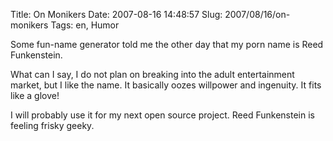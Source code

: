 Title: On Monikers
Date: 2007-08-16 14:48:57
Slug: 2007/08/16/on-monikers
Tags: en, Humor


Some fun-name generator told me the other day that my porn name is Reed
Funkenstein.

What can I say, I do not plan on breaking into the adult entertainment market,
but I like the name. It basically oozes willpower and ingenuity. It fits like
a glove!

I will probably use it for my next open source project. Reed Funkenstein is
feeling frisky geeky.
